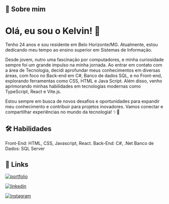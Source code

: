 
## 🚀 Sobre mim

# Olá, eu sou o Kelvin! 👋
Tenho 24 anos e sou residente em Belo Horizonte/MG. Atualmente, estou dedicando meu tempo ao ensino superior em Sistemas de Informação.

Desde jovem, nutro uma fascinação por computadores, e minha curiosidade sempre foi um grande impulso na minha jornada. Ao entrar em contato com a área de Tecnologia, decidi aprofundar meus conhecimentos em diversas áreas, com foco no Back-end em C#, Banco de dados SQL, e no Front-end, explorando ferramentas como CSS, HTML e Java Script. Além disso, venho aprimorando minhas habilidades em tecnologias modernas como TypeScript, React e Vite.js.

Estou sempre em busca de novos desafios e oportunidades para expandir meu conhecimento e contribuir para projetos inovadores. Vamos conectar e compartilhar experiências no mundo da tecnologia! ✨🚀

## 🛠 Habilidades
Front-End: HTML, CSS, Javascript, React.
Back-End: C#, .Net
Banco de Dados: SQL Server 

## 🔗 Links
[![portfolio](https://img.shields.io/badge/my_portfolio-000?style=for-the-badge&logo=ko-fi&logoColor=white)](https://kelvinclenderson.vercel.app/)

[![linkedin](https://img.shields.io/badge/linkedin-0A66C2?style=for-the-badge&logo=linkedin&logoColor=white)](https://www.linkedin.com/in/kelvinclenderson/)

[![instagram](https://img.shields.io/badge/Instagram-E4405F?style=for-the-badge&logo=instagram&logoColor=white)](https://www.instagram.com/kelvin_clenderson/)

